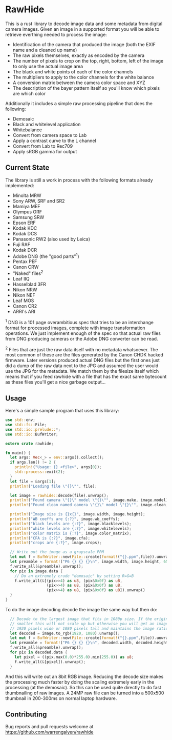 # RawHide

This is a rust library to decode image data and some metadata from digital camera images. Given an image in a supported format you will be able to retrieve everthing needed to process the image:

  * Identification of the camera that produced the image (both the EXIF name and a cleaned up name)
  * The raw pixels themselves, exactly as encoded by the camera
  * The number of pixels to crop on the top, right, bottom, left of the image to only use the actual image area
  * The black and white points of each of the color channels
  * The multipliers to apply to the color channels for the white balance
  * A conversion matrix between the camera color space and XYZ
  * The description of the bayer pattern itself so you'll know which pixels are which color

Additionally it includes a simple raw processing pipeline that does the following:

  * Demosaic
  * Black and whitelevel application
  * Whitebalance
  * Convert from camera space to Lab
  * Apply a contrast curve to the L channel
  * Convert from Lab to Rec709
  * Apply sRGB gamma for output

  Current State
  -------------

The library is still a work in process with the following formats already implemented:
  * Minolta MRW
  * Sony ARW, SRF and SR2
  * Mamiya MEF
  * Olympus ORF
  * Samsung SRW
  * Epson ERF
  * Kodak KDC
  * Kodak DCS
  * Panasonic RW2 (also used by Leica)
  * Fuji RAF
  * Kodak DCR
  * Adobe DNG (the "good parts"<sup>1</sup>)
  * Pentax PEF
  * Canon CRW
  * "Naked" files<sup>2</sup>
  * Leaf IIQ
  * Hasselblad 3FR
  * Nikon NRW
  * Nikon NEF
  * Leaf MOS
  * Canon CR2
  * ARRI's ARI

<sup>1</sup> DNG is a 101 page overambitious spec that tries to be an interchange format for processed images, complete with image transformation operations. We just implement enough of the spec so that actual raw files from DNG producing cameras or the Adobe DNG converter can be read.

<sup>2</sup> Files that are just the raw data itself with no metadata whatsoever. The most common of these are the files generated by the Canon CHDK hacked firmware. Later versions produced actual DNG files but the first ones just did a dump of the raw data next to the JPG and assumed the user would use the JPG for the metadata. We match them by the filesize itself which means that if you feed rawhide with a file that has the exact same bytecount as these files you'll get a nice garbage output...

Usage
-----

Here's a simple sample program that uses this library:

```rust
use std::env;
use std::fs::File;
use std::io::prelude::*;
use std::io::BufWriter;

extern crate rawhide;

fn main() {
  let args: Vec<_> = env::args().collect();
  if args.len() != 2 {
    println!("Usage: {} <file>", args[0]);
    std::process::exit(2);
  }
  let file = &args[1];
  println!("Loading file \"{}\"", file);

  let image = rawhide::decode(file).unwrap();
  println!("Found camera \"{}\" model \"{}\"", image.make, image.model);
  println!("Found clean named camera \"{}\" model \"{}\"", image.clean_make, image.clean_model);

  println!("Image size is {}x{}", image.width, image.height);
  println!("WB coeffs are {:?}", image.wb_coeffs);
  println!("black levels are {:?}", image.blacklevels);
  println!("white levels are {:?}", image.whitelevels);
  println!("color matrix is {:?}", image.color_matrix);
  println!("CFA is {:?}", image.cfa);
  println!("crops are {:?}", image.crops);

  // Write out the image as a grayscale PPM
  let mut f = BufWriter::new(File::create(format!("{}.ppm",file)).unwrap());
  let preamble = format!("P6 {} {} {}\n", image.width, image.height, 65535).into_bytes();
  f.write_all(&preamble).unwrap();
  for pix in image.data {
    // Do an extremely crude "demosaic" by setting R=G=B
    f.write_all(&[(pix>>4) as u8, (pix&0x0f) as u8,
                  (pix>>4) as u8, (pix&0x0f) as u8,
                  (pix>>4) as u8, (pix&0x0f) as u8]).unwrap()
  }
}
```

To do the image decoding decode the image the same way but then do:

```rust
  // Decode to the largest image that fits in 1080p size. If the original image is
  // smaller this will not scale up but otherwise you will get an image that is either
  // 1920 pixels wide or 1080 pixels tall and maintains the image ratio.
  let decoded = image.to_rgb(1920, 1080).unwrap();
  let mut f = BufWriter::new(File::create(format!("{}.ppm",file)).unwrap());
  let preamble = format!("P6 {} {} {}\n", decoded.width, decoded.height, 255).into_bytes();
  f.write_all(&preamble).unwrap();
  for pix in decoded.data {
    let pixel = ((pix.max(0.0)*255.0).min(255.0)) as u8;
    f.write_all(&[pixel]).unwrap();
  }
```

And this will write out an 8bit RGB image. Reducing the decode size makes the processing much faster by doing the scaling extremely early in the processing (at the demosaic). So this can be used quite directly to do fast thumbnailing of raw images. A 24MP raw file can be turned into a 500x500 thumbnail in 200-300ms on normal laptop hardware.

Contributing
------------

Bug reports and pull requests welcome at https://github.com/warrengalyen/rawhide